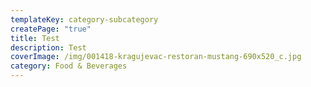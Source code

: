 ```yaml
---
templateKey: category-subcategory
createPage: "true"
title: Test
description: Test
coverImage: /img/001418-kragujevac-restoran-mustang-690x520_c.jpg
category: Food & Beverages
---
```

